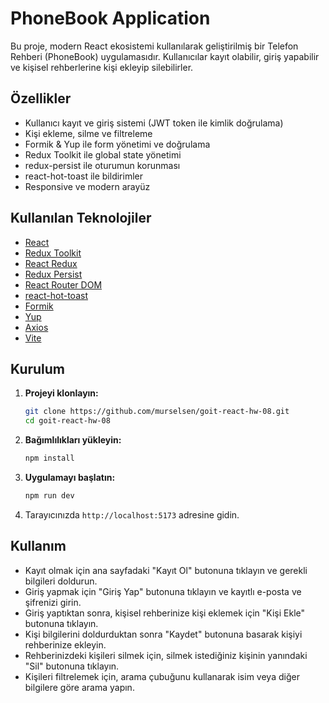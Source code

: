 # PhoneBook Application

Bu proje, modern React ekosistemi kullanılarak geliştirilmiş bir Telefon Rehberi
(PhoneBook) uygulamasıdır. Kullanıcılar kayıt olabilir, giriş yapabilir ve
kişisel rehberlerine kişi ekleyip silebilirler.

## Özellikler

-   Kullanıcı kayıt ve giriş sistemi (JWT token ile kimlik doğrulama)
-   Kişi ekleme, silme ve filtreleme
-   Formik & Yup ile form yönetimi ve doğrulama
-   Redux Toolkit ile global state yönetimi
-   redux-persist ile oturumun korunması
-   react-hot-toast ile bildirimler
-   Responsive ve modern arayüz

## Kullanılan Teknolojiler

-   [React](https://react.dev/)
-   [Redux Toolkit](https://redux-toolkit.js.org/)
-   [React Redux](https://react-redux.js.org/)
-   [Redux Persist](https://github.com/rt2zz/redux-persist)
-   [React Router DOM](https://reactrouter.com/)
-   [react-hot-toast](https://react-hot-toast.com/)
-   [Formik](https://formik.org/)
-   [Yup](https://github.com/jquense/yup)
-   [Axios](https://axios-http.com/)
-   [Vite](https://vitejs.dev/)

## Kurulum

1. **Projeyi klonlayın:**
    ```sh
    git clone https://github.com/murselsen/goit-react-hw-08.git
    cd goit-react-hw-08
    ```
2. **Bağımlılıkları yükleyin:**
    ```sh
    npm install
    ```
3. **Uygulamayı başlatın:**
    ```sh
    npm run dev
    ```
4. Tarayıcınızda `http://localhost:5173` adresine gidin.

## Kullanım

-   Kayıt olmak için ana sayfadaki "Kayıt Ol" butonuna tıklayın ve gerekli
    bilgileri doldurun.
-   Giriş yapmak için "Giriş Yap" butonuna tıklayın ve kayıtlı e-posta ve
    şifrenizi girin.
-   Giriş yaptıktan sonra, kişisel rehberinize kişi eklemek için "Kişi Ekle"
    butonuna tıklayın.
-   Kişi bilgilerini doldurduktan sonra "Kaydet" butonuna basarak kişiyi
    rehberinize ekleyin.
-   Rehberinizdeki kişileri silmek için, silmek istediğiniz kişinin yanındaki
    "Sil" butonuna tıklayın.
-   Kişileri filtrelemek için, arama çubuğunu kullanarak isim veya diğer
    bilgilere göre arama yapın.
